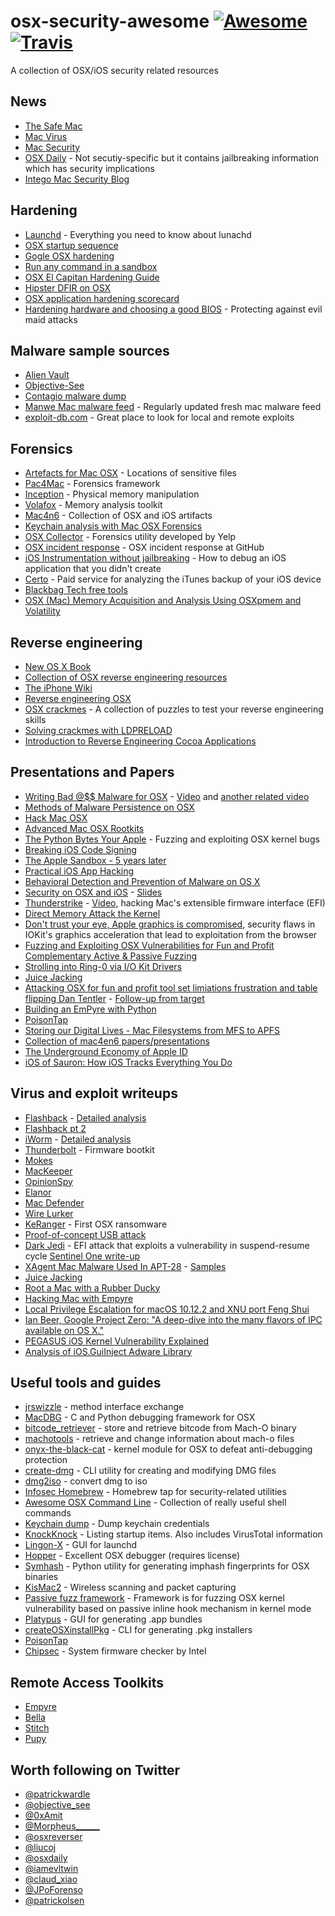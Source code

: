 osx-security-awesome [![Awesome](https://cdn.rawgit.com/sindresorhus/awesome/d7305f38d29fed78fa85652e3a63e154dd8e8829/media/badge.svg)](https://github.com/sindresorhus/awesome)[![Travis](https://api.travis-ci.org/kai5263499/osx-security-awesome.svg?branch=master)](https://travis-ci.org/kai5263499/osx-security-awesome)
========================

A collection of OSX/iOS security related resources

## News
* [The Safe Mac](http://www.thesafemac.com/)
* [Mac Virus](https://macviruscom.wordpress.com)
* [Mac Security](http://macsecurity.net/news/)
* [OSX Daily](http://osxdaily.com/) - Not secutiy-specific but it contains jailbreaking information which has security implications
* [Intego Mac Security Blog](https://www.intego.com/mac-security-blog/)

## Hardening
* [Launchd](http://www.launchd.info/) - Everything you need to know about lunachd
* [OSX startup sequence](http://osxbook.com/book/bonus/ancient/whatismacosx/arch_startup.html)
* [Gogle OSX hardening](https://www.usenix.org/conference/lisa13/os-x-hardening-securing-large-global-mac-fleet)
* [Run any command in a sandbox](https://www.davd.eu/os-x-run-any-command-in-a-sandbox/)
* [OSX El Capitan Hardening Guide](https://github.com/ernw/hardening/blob/master/operating_system/osx/10.11/ERNW_Hardening_OS_X_EL_Captain.md)
* [Hipster DFIR on OSX](https://speakerdeck.com/sroberts/hipster-dfir-on-osx-bsidescincy)
* [OSX application hardening scorecard](http://cyber-itl.org/blog-1/2016/9/12/a-closer-look-at-the-osx-continuum)
* [Hardening hardware and choosing a good BIOS](https://media.ccc.de/v/30C3_-_5529_-_en_-_saal_2_-_201312271830_-_hardening_hardware_and_choosing_a_goodbios_-_peter_stuge) - Protecting against evil maid attacks

## Malware sample sources
* [Alien Vault](https://www.alienvault.com/blogs/labs-research/os-x-malware-samples-analyzed)
* [Objective-See](https://objective-see.com/malware.html)
* [Contagio malware dump](http://contagiodump.blogspot.com/2013/11/osx-malware-and-exploit-collection-100.html)
* [Manwe Mac malware feed](http://macmalware.manwe.io) - Regularly updated fresh mac malware feed
* [exploit-db.com](https://www.exploit-db.com) - Great place to look for local and remote exploits

## Forensics
* [Artefacts for Mac OSX](http://sud0man.blogspot.fr/2015/05/artefacts-for-mac-os-x.html?m=1) - Locations of sensitive files
* [Pac4Mac](https://github.com/sud0man/pac4mac) - Forensics framework
* [Inception](https://github.com/carmaa/inception) - Physical memory manipulation
* [Volafox](https://github.com/n0fate/volafox) - Memory analysis toolkit
* [Mac4n6](https://github.com/pstirparo/mac4n6) - Collection of OSX and iOS artifacts
* [Keychain analysis with Mac OSX Forensics](https://forensic.n0fate.com/wp-content/uploads/2012/07/Keychain-Analysis-with-Mac-OS-X-Memory-Forensics.pdf)
* [OSX Collector](https://github.com/Yelp/osxcollector) - Forensics utility developed by Yelp
* [OSX incident response](https://www.youtube.com/watch?v=gNJ10Kt4I9E) - OSX incident response at GitHub
* [iOS Instrumentation without jailbreaking](https://www.nccgroup.trust/uk/about-us/newsroom-and-events/blogs/2016/october/ios-instrumentation-without-jailbreak/) - How to debug an iOS application that you didn't create
* [Certo](https://www.certosoftware.com/) - Paid service for analyzing the iTunes backup of your iOS device
* [Blackbag Tech free tools](https://www.blackbagtech.com/resources/freetools.html)
* [OSX (Mac) Memory Acquisition and Analysis Using OSXpmem and Volatility](http://ponderthebits.com/2017/02/osx-mac-memory-acquisition-and-analysis-using-osxpmem-and-volatility/)

## Reverse engineering
* [New OS X Book](http://www.newosxbook.com/)
* [Collection of OSX reverse engineering resources](https://github.com/michalmalik/osx-re-101)
* [The iPhone Wiki](https://www.theiphonewiki.com/wiki/Main_Page)
* [Reverse engineering OSX](https://reverse.put.as/)
* [OSX crackmes](https://reverse.put.as/crackmes/) - A collection of puzzles to test your reverse engineering skills
* [Solving crackmes with LDPRELOAD](http://radare.today/posts/solving-crackmes-with-ldpreload/)
* [Introduction to Reverse Engineering Cocoa Applications](https://www.fireeye.com/blog/threat-research/2017/03/introduction_to_reve.html)

## Presentations and Papers
* [Writing Bad @$$ Malware for OSX](https://www.slideshare.net/Synack/writing-bad-malware-for-os-x) - [Video](https://www.youtube.com/watch?v=fv4l9yAL2sU) and [another related video](https://www.youtube.com/watch?v=oT8BKt_0cJw)
* [Methods of Malware Persistence on OSX](https://www.youtube.com/watch?v=rhhvZnA4VNY)
* [Hack Mac OSX](http://www.gsdays.fr/wp-content/uploads/2012/06/HackMacOSX-GSDays2012.pdf)
* [Advanced Mac OSX Rootkits](https://www.blackhat.com/presentations/bh-usa-09/DAIZOVI/BHUSA09-Daizovi-AdvOSXRootkits-SLIDES.pdf)
* [The Python Bytes Your Apple](https://speakerdeck.com/flankerhqd/the-python-bites-your-apple-fuzzing-and-exploiting-osx-kernel-bugs) - Fuzzing and exploiting OSX kernel bugs
* [Breaking iOS Code Signing](https://papers.put.as/papers/ios/2011/syscan11_breaking_ios_code_signing.pdf)
* [The Apple Sandbox - 5 years later](http://newosxbook.com/files/HITSB.pdf)
* [Practical iOS App Hacking](https://papers.put.as/papers/ios/2012/Mathieu-RENARD-GreHACK-Practical-iOS-App-Hacking.pdf)
* [Behavioral Detection and Prevention of Malware on OS X](https://www.virusbulletin.com/blog/2016/september/paper-behavioural-detection-and-prevention-malware-os-x/)
* [Security on OSX and iOS](https://www.youtube.com/watch?v=fdxxPRbXPsI) - [Slides](https://www.slideshare.net/nosillacast/security-on-the-mac)
* [Thunderstrike](https://trmm.net/Thunderstrike_31c3) - [Video](https://www.youtube.com/watch?v=5BrdX7VdOr0), hacking Mac's extensible firmware interface (EFI)
* [Direct Memory Attack the Kernel](https://github.com/ufrisk/presentations/blob/master/DEFCON-24-Ulf-Frisk-Direct-Memory-Attack-the-Kernel-Final.pdf)
* [Don't trust your eye, Apple graphics is compromised](https://speakerdeck.com/marcograss/dont-trust-your-eye-apple-graphics-is-compromised), security flaws in IOKit's graphics acceleration that lead to exploitation from the browser
* [Fuzzing and Exploiting OSX Vulnerabilities for Fun and Profit Complementary Active & Passive Fuzzing](https://www.slideshare.net/PacSecJP/moony-li-pacsec18?qid=15552f01-6655-4555-9894-597d62fd803c)
* [Strolling into Ring-0 via I/O Kit Drivers](https://speakerdeck.com/patrickwardle/o-kit-drivers)
* [Juice Jacking](https://www.youtube.com/watch?v=TKAgemHyq8w)
* [Attacking OSX for fun and profit tool set limiations frustration and table flipping Dan Tentler](https://www.youtube.com/watch?v=9T_2KYox9Us) - [Follow-up from target](https://www.youtube.com/watch?v=bjYhmX_OUQQ)
* [Building an EmPyre with Python](https://www.youtube.com/watch?v=79qzgVTP3Yc)
* [PoisonTap](https://www.youtube.com/watch?v=Aatp5gCskvk)
* [Storing our Digital Lives - Mac Filesystems from MFS to APFS](https://drive.google.com/file/d/0B7Ptn5b5q2FLMUdsLTdUMjBHVzQ/edit)
* [Collection of mac4en6 papers/presentations](https://drive.google.com/drive/u/0/folders/0B37-sa0Wh9_TdjVSbzRvMEVGQ2c)
* [The Underground Economy of Apple ID](https://www.youtube.com/watch?v=4acVKs9WPts)
* [iOS of Sauron: How iOS Tracks Everything You Do](https://www.youtube.com/watch?v=D6cSiHpvboI)

## Virus and exploit writeups
* [Flashback](https://www.cnet.com/news/more-than-600000-macs-infected-with-flashback-botnet/) - [Detailed analysis](https://www.intego.com/mac-security-blog/more-about-the-flashback-trojan-horse/)
* [Flashback pt 2](https://www.intego.com/mac-security-blog/flashback-botnet-is-adrift/)
* [iWorm](http://www.thesafemac.com/iworm-method-of-infection-found/) - [Detailed analysis](https://www.intego.com/mac-security-blog/iworm-botnet-uses-reddit-as-command-and-control-center/)
* [Thunderbolt](http://www.theregister.co.uk/2015/01/08/thunderstrike_shocks_os_x_with_first_firmware_bootkit/) - Firmware bootkit
* [Mokes](http://thehackernews.com/2016/09/cross-platform-malware.html)
* [MacKeeper](http://www.cultofmac.com/170522/is-mackeeper-really-a-scam/)
* [OpinionSpy](http://www.thesafemac.com/opinionspy-is-back/)
* [Elanor](https://blog.malwarebytes.com/cybercrime/2016/07/new-mac-backdoor-malware-eleanor/)
* [Mac Defender](http://macsecurity.net/view/79/)
* [Wire Lurker](http://researchcenter.paloaltonetworks.com/2014/11/wirelurker-new-era-os-x-ios-malware/)
* [KeRanger](https://techcrunch.com/2016/03/07/apple-has-shut-down-the-first-fully-functional-mac-os-x-ransomware/) - First OSX ransomware
* [Proof-of-concept USB attack](http://www.ehackingnews.com/2016/09/a-usb-device-can-steal-credentials-from.html)
* [Dark Jedi](https://reverse.put.as/2015/05/29/the-empire-strikes-back-apple-how-your-mac-firmware-security-is-completely-broken/) - EFI attack that exploits a vulnerability in suspend-resume cycle [Sentinel One write-up](https://sentinelone.com/blogs/reverse-engineering-mac-os-x/)
* [XAgent Mac Malware Used In APT-28](https://labs.bitdefender.com/2017/02/new-xagent-mac-malware-linked-with-the-apt28/) - [Samples](http://contagiodump.blogspot.com/2017/02/russian-apt-apt28-collection-of-samples.html)
* [Juice Jacking](https://www.howtogeek.com/166497/htg-explains-what-is-juice-jacking-and-how-worried-should-you-be/)
* [Root a Mac with a Rubber Ducky](http://patrickmosca.com/root-a-mac-in-10-seconds-or-less/)
* [Hacking Mac with Empyre](http://www.lukeager.com/hacking-mac-empyre/)
* [Local Privilege Escalation for macOS 10.12.2 and XNU port Feng Shui](https://jaq.alibaba.com/community/art/show?articleid=781)
* [Ian Beer, Google Project Zero: "A deep-dive into the many flavors of IPC available on OS X."](https://www.youtube.com/watch?v=D1jNCy7-g9k)
* [PEGASUS iOS Kernel Vulnerability Explained](http://sektioneins.de/en/blog/16-09-02-pegasus-ios-kernel-vulnerability-explained.html)
* [Analysis of iOS.GuiInject Adware Library](https://sentinelone.com/blogs/analysis-ios-guiinject-adware-library/)

## Useful tools and guides
* [jrswizzle](https://github.com/rentzsch/jrswizzle) - method interface exchange
* [MacDBG](https://github.com/blankwall/MacDBG) - C and Python debugging framework for OSX
* [bitcode_retriever](https://github.com/AlexDenisov/bitcode_retriever) - store and retrieve bitcode from Mach-O binary
* [machotools](https://github.com/enthought/machotools) - retrieve and change information about mach-o files
* [onyx-the-black-cat](https://github.com/gdbinit/onyx-the-black-cat) - kernel module for OSX to defeat anti-debugging protection
* [create-dmg](https://github.com/andreyvit/create-dmg) - CLI utility for creating and modifying DMG files
* [dmg2iso](https://sourceforge.net/projects/dmg2iso/?source=typ_redirect) - convert dmg to iso
* [Infosec Homebrew](https://github.com/kai5263499/homebrew-infosec) - Homebrew tap for security-related utilities
* [Awesome OSX Command Line](https://github.com/herrbischoff/awesome-osx-command-line) - Collection of really useful shell commands
* [Keychain dump](https://github.com/juuso/keychaindump) - Dump keychain credentials
* [KnockKnock](https://objective-see.com/products/knockknock.html) - Listing startup items. Also includes VirusTotal information
* [Lingon-X](https://www.peterborgapps.com/lingon/) - GUI for launchd
* [Hopper](https://www.hopperapp.com/) - Excellent OSX debugger (requires license)
* [Symhash](https://github.com/threatstream/symhash) - Python utility for generating imphash fingerprints for OSX binaries
* [KisMac2](https://github.com/IGRSoft/KisMac2) - Wireless scanning and packet capturing
* [Passive fuzz framework](https://github.com/SilverMoonSecurity/PassiveFuzzFrameworkOSX) - Framework is for fuzzing OSX kernel vulnerability based on passive inline hook mechanism in kernel mode
* [Platypus](http://sveinbjorn.org/platypus) - GUI for generating .app bundles
* [createOSXinstallPkg](https://github.com/munki/createOSXinstallPkg) - CLI for generating .pkg installers
* [PoisonTap](https://github.com/samyk/poisontap)
* [Chipsec](https://github.com/chipsec/chipsec) - System firmware checker by Intel

## Remote Access Toolkits
* [Empyre](https://github.com/EmpireProject/EmPyre)
* [Bella](https://github.com/manwhoami/Bella)
* [Stitch](https://nathanlopez.github.io/Stitch/)
* [Pupy](https://github.com/n1nj4sec/pupy)

## Worth following on Twitter
* [@patrickwardle](https://twitter.com/patrickwardle)
* [@objective_see](https://twitter.com/objective_see)
* [@0xAmit](https://twitter.com/0xAmit)
* [@Morpheus______](https://twitter.com/Morpheus______)
* [@osxreverser](https://twitter.com/osxreverser)
* [@liucoj](https://twitter.com/liucoj)
* [@osxdaily](https://twitter.com/osxdaily)
* [@iamevltwin](https://twitter.com/iamevltwin)
* [@claud_xiao](https://twitter.com/claud_xiao)
* [@JPoForenso](https://twitter.com/JPoForenso)
* [@patrickolsen](https://twitter.com/patrickolsen)
